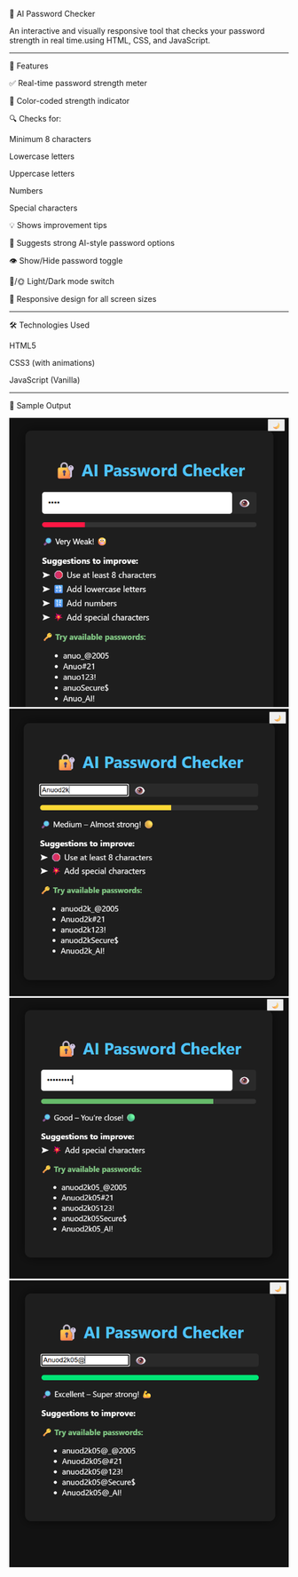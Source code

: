 🔐 AI Password Checker

An interactive and visually responsive tool that checks your password strength in real time.using HTML, CSS, and JavaScript.


---

🚀 Features

✅ Real-time password strength meter

🎨 Color-coded strength indicator

🔍 Checks for:

Minimum 8 characters

Lowercase letters

Uppercase letters

Numbers

Special characters


💡 Shows improvement tips

🤖 Suggests strong AI-style password options

👁️ Show/Hide password toggle

🌙/🌞 Light/Dark mode switch

📱 Responsive design for all screen sizes



---

🛠️ Technologies Used

HTML5

CSS3 (with animations)

JavaScript (Vanilla)



---

📸 Sample Output

![Screenshot 1](ss.png)  
![Screenshot 2](sss.png)  
![Screenshot 3](ssss.png)  
![Screenshot 4](sssss.png)
